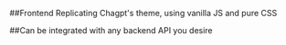 ##Frontend Replicating Chagpt's theme, using vanilla JS and pure CSS

##Can be integrated with any backend API you desire
